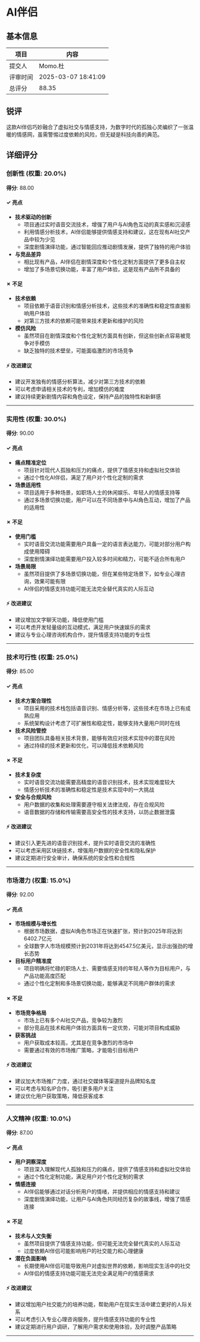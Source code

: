 # AI伴侣

## 基本信息

| 项目 | 内容 |
|------|------|
| 提交人 | Momo.杜 |
| 评审时间 | 2025-03-07 18:41:09 |
| 总评分 | 88.35 |

## 锐评

这款AI伴侣巧妙融合了虚拟社交与情感支持，为数字时代的孤独心灵编织了一张温暖的情感网，虽需警惕过度依赖的风险，但无疑是科技向善的典范。

## 详细评分

### 创新性 (权重: 20.0%)

**得分**: 88.00

#### ✓ 亮点

* **技术驱动的创新**
  * 项目通过实时语音交流技术，增强了用户与AI角色互动的真实感和沉浸感
  * 利用情感分析技术，AI伴侣能够提供情感支持和建议，这在现有AI社交产品中较为少见
  * 深度剧情演绎功能，通过智能回应推动剧情发展，提供了独特的用户体验
* **与竞品差异**
  * 相比现有产品，AI伴侣在剧情深度和个性化定制方面提供了更多自主权
  * 增加了多场景切换功能，丰富了用户体验，这是现有产品所不具备的

#### ✗ 不足

* **技术依赖**
  * 项目依赖于语音识别和情感分析技术，这些技术的准确性和稳定性直接影响用户体验
  * 对第三方技术的依赖可能带来技术更新和维护的风险
* **模仿风险**
  * 虽然项目在剧情深度和个性化定制方面具有创新，但这些创新点容易被竞争对手模仿
  * 缺乏独特的技术壁垒，可能面临激烈的市场竞争

#### ⚡ 改进建议

* 建议开发独有的情感分析算法，减少对第三方技术的依赖
* 可以考虑申请相关技术的专利，增加模仿的难度
* 建议持续更新剧情内容和角色设定，保持产品的独特性和新鲜感

---

### 实用性 (权重: 30.0%)

**得分**: 90.00

#### ✓ 亮点

* **痛点精准定位**
  * 项目针对现代人孤独和压力的痛点，提供了情感支持和虚拟社交体验
  * 通过个性化AI伴侣，满足了用户对个性化定制的需求
* **场景适用性**
  * 项目适用于多种场景，如职场人士的休闲娱乐、年轻人的情感支持等
  * 通过多场景切换功能，用户可以在不同场景中与AI角色互动，增加了产品的适用性

#### ✗ 不足

* **使用门槛**
  * 实时语音交流功能需要用户具备一定的语言表达能力，可能对部分用户构成使用障碍
  * 深度剧情演绎功能需要用户投入较多时间和精力，可能不适合所有用户
* **场景局限**
  * 虽然项目提供了多场景切换功能，但在某些特定场景下，如专业心理咨询，效果可能有限
  * AI伴侣的情感支持功能可能无法完全替代真实的人际互动

#### ⚡ 改进建议

* 建议增加文字聊天功能，降低使用门槛
* 可以考虑开发轻量级的互动模式，满足用户快速娱乐的需求
* 建议与专业心理咨询机构合作，提升情感支持功能的专业性

---

### 技术可行性 (权重: 25.0%)

**得分**: 85.00

#### ✓ 亮点

* **技术方案合理性**
  * 项目采用的技术栈包括语音识别、情感分析等，这些技术在市场上已有成熟应用
  * 系统架构设计考虑了可扩展性和稳定性，能够支持大量用户同时在线
* **技术风险管控**
  * 项目团队具备相关技术背景，能够有效应对技术实现中的潜在风险
  * 通过持续的技术更新和优化，可以降低技术依赖风险

#### ✗ 不足

* **技术复杂度**
  * 实时语音交流功能需要高精度的语音识别技术，技术实现难度较大
  * 情感分析技术的准确性和稳定性是技术实现中的一大挑战
* **安全与合规风险**
  * 用户数据的收集和处理需要遵守相关法律法规，存在合规风险
  * 语音数据的存储和传输需要高安全性的技术支持，以防止数据泄露

#### ⚡ 改进建议

* 建议引入更先进的语音识别技术，提升实时语音交流的准确性
* 可以考虑采用区块链技术，增强用户数据的安全性和隐私保护
* 建议定期进行安全审计，确保系统的安全性和合规性

---

### 市场潜力 (权重: 15.0%)

**得分**: 92.00

#### ✓ 亮点

* **市场规模与增长性**
  * 根据市场数据，虚拟AI角色市场正在快速扩张，预计到2025年将达到6402.7亿元
  * 全球数字人市场规模预计到2031年将达到4547.5亿美元，显示出强劲的增长态势
* **目标用户精准度**
  * 项目明确将忙碌的职场人士、需要情感支持的年轻人等作为目标用户，与产品功能高度匹配
  * 通过个性化定制和多场景切换功能，能够满足不同用户群体的需求

#### ✗ 不足

* **市场竞争格局**
  * 市场上已有多个AI社交产品，竞争较为激烈
  * 部分竞品在技术和用户体验方面具有一定优势，可能对项目构成威胁
* **获客挑战**
  * 用户获取成本较高，尤其是在竞争激烈的市场中
  * 需要通过有效的市场推广策略，才能吸引目标用户

#### ⚡ 改进建议

* 建议加大市场推广力度，通过社交媒体等渠道提升品牌知名度
* 可以考虑与知名IP合作，吸引更多用户关注
* 建议优化用户获取策略，降低获客成本

---

### 人文精神 (权重: 10.0%)

**得分**: 87.00

#### ✓ 亮点

* **用户洞察深度**
  * 项目深入理解现代人孤独和压力的痛点，提供了情感支持和虚拟社交体验
  * 通过个性化定制功能，满足用户对个性化定制的需求
* **情感连接**
  * AI伴侣能够通过对话分析用户的情绪，并提供相应的情感支持和建议
  * 深度剧情演绎功能，让用户与AI角色共同经历复杂的故事线，增强了情感连接

#### ✗ 不足

* **技术与人文失衡**
  * 虽然项目提供了情感支持功能，但可能无法完全替代真实的人际互动
  * 过度依赖AI伴侣可能影响用户的社交能力和心理健康
* **潜在负面影响**
  * 长期使用AI伴侣可能导致用户对虚拟世界的依赖，影响现实生活中的社交
  * AI伴侣的情感支持功能可能无法完全满足用户的情感需求

#### ⚡ 改进建议

* 建议增加用户社交能力的培养功能，帮助用户在现实生活中建立更好的人际关系
* 可以考虑引入专业心理咨询服务，提升情感支持功能的专业性
* 建议定期进行用户调研，了解用户需求和使用体验，及时调整产品策略

---

